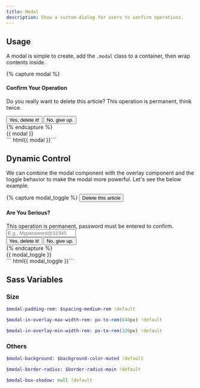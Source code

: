 ```yaml
---
title: Modal
description: Show a custom dialog for users to confirm operations.
---
```


## Usage

A modal is simple to create, add the `.modal` class to a container,
then wrap contents inside.

{% capture modal %}
<div class="modal">
  <h4>Confirm Your Operation</h4>
  <p class="mb-small">
    Do you really want to delete this article?
    This operation is permanent, think twice.
  </p>
  <button class="btn btn-primary mr-small">Yes, delete it!</button>
  <button class="btn btn-secondary">No, give up.</button>
</div>
{% endcapture %}
<div class="example">
  {{ modal }}
</div>
``` html{{ modal }}```

## Dynamic Control

We can combine the modal component with the overlay component
and the toggle behavior to make the modal more powerful.
Let's see the below example.

<!-- markdownlint-disable -->
{% capture modal_toggle %}
<button class="btn btn-danger" data-toggle-for="delete_confirmation">
  Delete this article
</button>
<div class="overlay" data-toggle-target="delete_confirmation" data-toggle>
  <div class="overlay-body">
    <div class="modal" data-toggle-disabled>
      <h4>Are You Serious?</h4>
      <div class="fm-group mb-medium">
        <label class="fm-label" for="pwd">This operation is permanent, password must be entered to confirm.</label>
        <div class="fm fm-text">
          <input type="password" id="pwd" name="pwd" placeholder="E.g., Mypassword@12345">
        </div>        
      </div>
      <button class="btn btn-primary mr-small" data-toggle>Yes, delete it!</button>
      <button class="btn btn-secondary" data-toggle>No, give up.</button>
    </div>
  </div>
</div>
{% endcapture %}
<div class="example">
  {{ modal_toggle }}
</div>
``` html{{ modal_toggle }}```
<!-- markdownlint-enable -->

## Sass Variables

### Size

``` sass
$modal-padding-rem: $spacing-medium-rem !default
```

``` sass
$modal-in-overlay-max-width-rem: px-to-rem(640px) !default
```

``` sass
$modal-in-overlay-min-width-rem: px-to-rem(320px) !default
```

### Others

``` sass
$modal-background: $background-color-muted !default
```

``` sass
$modal-border-radius: $border-radius-main !default
```

``` sass
$modal-box-shadow: null !default
```